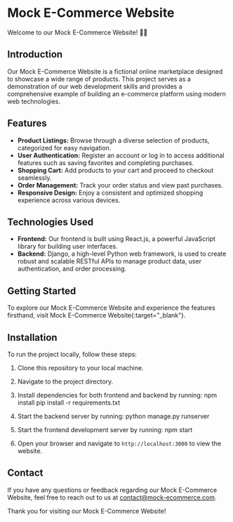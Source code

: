 # Mock E-Commerce Website

Welcome to our Mock E-Commerce Website! 🛒✨

## Introduction

Our Mock E-Commerce Website is a fictional online marketplace designed to showcase a wide range of products. This project serves as a demonstration of our web development skills and provides a comprehensive example of building an e-commerce platform using modern web technologies.

## Features

- **Product Listings:** Browse through a diverse selection of products, categorized for easy navigation.
- **User Authentication:** Register an account or log in to access additional features such as saving favorites and completing purchases.
- **Shopping Cart:** Add products to your cart and proceed to checkout seamlessly.
- **Order Management:** Track your order status and view past purchases.
- **Responsive Design:** Enjoy a consistent and optimized shopping experience across various devices.

## Technologies Used

- **Frontend:** Our frontend is built using React.js, a powerful JavaScript library for building user interfaces.
- **Backend:** Django, a high-level Python web framework, is used to create robust and scalable RESTful APIs to manage product data, user authentication, and order processing.

## Getting Started

To explore our Mock E-Commerce Website and experience the features firsthand, visit Mock E-Commerce Website{:target="_blank"}.



## Installation

To run the project locally, follow these steps:

1. Clone this repository to your local machine.
2. Navigate to the project directory.
3. Install dependencies for both frontend and backend by running:
      npm install
      pip install -r requirements.txt
4. Start the backend server by running:
      python manage.py runserver
   
5. Start the frontend development server by running:
   npm start

6. Open your browser and navigate to `http://localhost:3000` to view the website.

## Contact

If you have any questions or feedback regarding our Mock E-Commerce Website, feel free to reach out to us at [contact@mock-ecommerce.com](mailto:cj.yourjourney@gmail.com).

Thank you for visiting our Mock E-Commerce Website!

   
